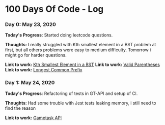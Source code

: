 # 100 Days Of Code - Log

### Day 0: May 23, 2020

**Today's Progress**: Started doing leetcode questions.

**Thoughts:** I really struggled with Kth smallest element in a BST problem at first, but all others problems were easy to medium difficulty. Tomorrow i might go for harder questions.

**Link to work:** [Kth Smallest Element in a BST](https://leetcode.com/problems/kth-smallest-element-in-a-bst/)
**Link to work:** [Valid Parentheses](https://leetcode.com/problems/valid-parentheses/)
**Link to work:** [Longest Common Prefix](https://leetcode.com/problems/longest-common-prefix/)

### Day 1: May 24, 2020

**Today's Progress**: Refactoring of tests in GT-API and setup of CI.

**Thoughts:** Had some trouble with Jest tests leaking memory, i still need to find the reason

**Link to work:** [Gametask API](https://github.com/Gametask-Co/GT-API)
